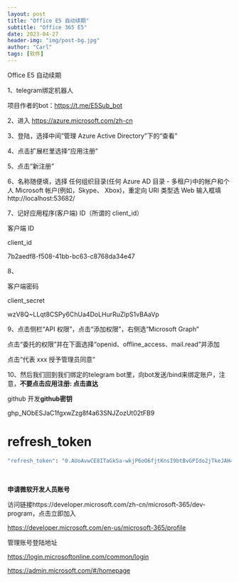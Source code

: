 ```yaml
---
layout: post
title: "Office E5 自动续期"
subtitle: "Office 365 E5"
date: 2023-04-27
header-img: "img/post-bg.jpg"
author: "Carl"
tags: [软件]
---
```



Office E5 自动续期





1、telegram绑定机器人

项目作者的bot：https://t.me/E5Sub_bot



2、进入 https://azure.microsoft.com/zh-cn



3、登陆，选择中间”管理 Azure Active Directory”下的“查看”



4、点击扩展栏里选择“应用注册”



5、点击“新注册”



6、名称随便填，选择 任何组织目录(任何 Azure AD 目录 - 多租户)中的帐户和个人 Microsoft 帐户(例如，Skype、
Xbox)，重定向 URI 类型选 Web 输入框填  http://localhost:53682/



7、记好应用程序(客户端) ID（所谓的 client_id）

客户端 ID

client_id

7b2aedf8-f508-41bb-bc63-c8768da34e47





8、

客户端密码

client_secret

wzV8Q~LLqt8CSPy6ChUa4DoLHurRuZlpS1vBAaVp



9、点击侧栏“API 权限”，点击“添加权限”，右侧选“Microsoft Graph”



点击“委托的权限”并在下面选择“openid、offline_access、mail.read”并添加



点击“代表 xxx 授予管理员同意”



10、然后我们回到我们绑定的telegram bot里，向bot发送/bind来绑定账户，注意，**不要点击应用注册: 点击直达**





github 开发**github密钥**

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





# refresh_token



```zsh
"refresh_token": "0.AUoAvwCE8ITaGkSa-wkjP6oO6fjtKnsI9btBvGPIdo2jTkeJAH4.AgABAAEAAAD--DLA3VO7QrddgJg7WevrAgDs_wUA9P9s4S-U17ugrWy3z2ah3vVE2Zp6hux2u9rbJMlWI651tVGhVoxDmAayQTXu95d92HfYLYg_r19YpwIeRTrCDRVem3Fya0CPdDPthsr2v9BC6vxa4mrusXHED2584_QWvhq1LDftYAQpvLF9mySEeNdsdXPgnKmiw69lgScdIwJ-xijAU7ZaJw6mCrCqwvKNI4WRhb85hFEcwGPB61rdgUXHskJDZ_tN17sS4uoFT1Zky-94o16o79SuPpS4EpgVZk1gy4wZkBCHC0_LSOVpmF436ViyNetMKWXqUTkB1O0PtB4c5dwTzgsAhzgddvWNnFeKLsoB3-VGmijJI3Ql9s0NX-xZw8XgL6IlkcGZb73l4lq1vkTp4aIY6CIcCzkUAW6YxBLg7LPWxIOKAZEfjfZvV_qdZ83bl-ud54MqCHAHwW3zfIxZs09xvtr3cRO9H-jepGxKjcTpJtpczNVHKAuSzR7fGIZDnTa5gDU8FLGqyaNTJfv3zSdEf1mYFA7OQH-q-lw5rPxNPb88ZvSTGLnbv1Pjgp_1VYjctbE8QSgom0IlcLQGimls3pKFRxmmgmNkcjiTZFRryS_Opn2I55jhAwHIpJWv9sckxyaWu6IfPUx0bhoCGpnoDWTVV3GptGFXhCpvvE3naAQS4-nLlgO61bXr6x1VXqTfseCJPpqKy8S4eHKbYB7q6lJeh5M6S3oiu2YGwlpoIjZTFUxLgCDOYnT8HcNvfDh8kH25yZW121K2Md1D4VtfwzeqU_-6mmQ5aNUYMd8Ra3v7-BUJhe-AR9yl-xZhOFZxKRB2FQ",  
```



​	









 **申请微软开发人员账号**

 访问链接https://developer.microsoft.com/zh-cn/microsoft-365/dev-program，点击立即加入



https://developer.microsoft.com/en-us/microsoft-365/profile





管理账号登陆地址

https://login.microsoftonline.com/common/login

https://admin.microsoft.com/#/homepage

